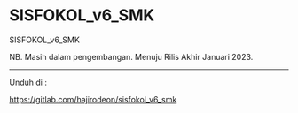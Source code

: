 # SISFOKOL_v6_SMK
SISFOKOL_v6_SMK

NB. Masih dalam pengembangan. Menuju Rilis Akhir Januari 2023.

---

Unduh di : 


https://gitlab.com/hajirodeon/sisfokol_v6_smk
